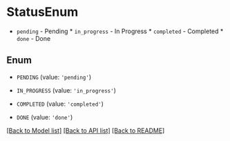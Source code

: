 # StatusEnum

* `pending` - Pending * `in_progress` - In Progress * `completed` - Completed * `done` - Done

## Enum

* `PENDING` (value: `'pending'`)

* `IN_PROGRESS` (value: `'in_progress'`)

* `COMPLETED` (value: `'completed'`)

* `DONE` (value: `'done'`)

[[Back to Model list]](../README.md#documentation-for-models) [[Back to API list]](../README.md#documentation-for-api-endpoints) [[Back to README]](../README.md)


